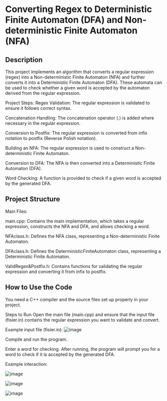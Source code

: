 # Converting Regex to Deterministic Finite Automaton (DFA) and Non-deterministic Finite Automaton (NFA)
## Description
This project implements an algorithm that converts a regular expression (regex) into a Non-deterministic Finite Automaton (NFA) and further converts it into a Deterministic Finite Automaton (DFA). These automata can be used to check whether a given word is accepted by the automaton derived from the regular expression.

Project Steps:
Regex Validation: The regular expression is validated to ensure it follows correct syntax.

Concatenation Handling: The concatenation operator (.) is added where necessary in the regular expression.

Conversion to Postfix: The regular expression is converted from infix notation to postfix (Reverse Polish notation).

Building an NFA: The regular expression is used to construct a Non-deterministic Finite Automaton.

Conversion to DFA: The NFA is then converted into a Deterministic Finite Automaton (DFA).

Word Checking: A function is provided to check if a given word is accepted by the generated DFA.

## Project Structure
Main Files:

main.cpp: Contains the main implementation, which takes a regular expression, constructs the NFA and DFA, and allows checking a word.

NFAclass.h: Defines the NFA class, representing a Non-deterministic Finite Automaton.

DFAclass.h: Defines the DeterministicFiniteAutomaton class, representing a Deterministic Finite Automaton.

ValidRegex&Postfix.h: Contains functions for validating the regular expression and converting it from infix to postfix.

## How to Use the Code
You need a C++ compiler and the source files set up properly in your project.

Steps to Run
Open the main file (main.cpp) and ensure that the input file (fisier.in) contains the regular expression you want to validate and convert.

Example input file (fisier.in):
![image](https://github.com/user-attachments/assets/61ef4075-6568-4cc7-8c71-f42edfc134b1)

Compile and run the program.

Enter a word for checking. After running, the program will prompt you for a word to check if it is accepted by the generated DFA.

Example interaction:

![image](https://github.com/user-attachments/assets/b272d4ff-becf-458e-aed3-6268f0f74e8a)

![image](https://github.com/user-attachments/assets/06d50440-94a3-4b9b-a1a2-c1bfa4ad5c88)

![image](https://github.com/user-attachments/assets/9708e81a-bf30-492b-96a4-2548ac144cfb)

